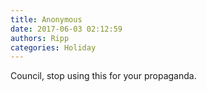 ```yaml
---
title: Anonymous
date: 2017-06-03 02:12:59
authors: Ripp
categories: Holiday
---
```


 Council, stop using this for your propaganda.